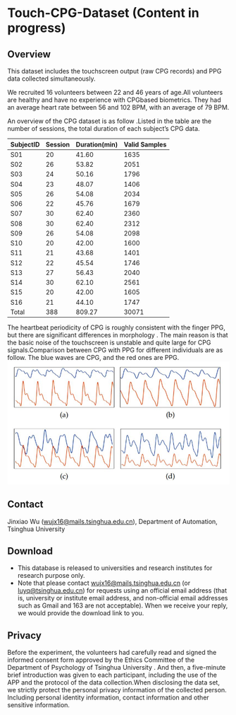 # Touch-CPG-Dataset (Content in progress)


## Overview

This dataset includes the touchscreen output (raw CPG records) and PPG data collected simultaneously.

We recruited 16 volunteers between 22 and 46 years of age.All volunteers are healthy and have no experience with CPGbased biometrics. They had an average heart rate between 56 and 102 BPM, with an average of 79 BPM.

An overview of the CPG dataset is as follow .Listed in the table are the number of sessions, the total duration of each subject’s CPG data.

|SubjectID | Session | Duration(min) | Valid Samples|
| :--- | :-- | :-- | :--| 
| S01 | 20 | 41.60 | 1635 |
|S02| 26| 53.82| 2051|
|S03| 24| 50.16| 1796|
|S04| 23| 48.07| 1406|
|S05| 26| 54.08| 2034|
|S06 |22 |45.76 | 1679|
|S07| 30| 62.40| 2360|
|S08 |30 |62.40 |2312|
|S09| 26| 54.08| 2098|
|S10 |20 |42.00 |1600|
|S11| 21| 43.68| 1401|
|S12 |22 |45.54 |1746|
|S13| 27 |56.43| 2040|
|S14 |30 |62.10 |2561|
|S15| 20| 42.00| 1605|
|S16 |21| 44.10 |1747|
|Total|388|809.27|30071|

The heartbeat periodicity of CPG is roughly consistent with the finger PPG, but there are significant differences in morphology . The main reason is that the basic noise of the touchscreen is unstable and quite large for CPG signals.Comparison between CPG with PPG for different individuals are as follow. The blue waves are CPG, and the red ones are PPG.
![图片](./difference.JPG)

## Contact
Jinxiao Wu (wujx16@mails.tsinghua.edu.cn), Department of Automation, Tsinghua University
## Download
- This database is released to universities and research institutes for research purpose only.
- Note that please contact wujx16@mails.tsinghua.edu.cn (or luyq@tsinghua.edu.cn) for requests using an official email address (that is, university or institute email address, and non-official email addresses such as Gmail and 163 are not acceptable). When we receive your reply, we would provide the download link to you.
## Privacy
Before the experiment, the volunteers had carefully read and signed the informed consent form approved by the Ethics Committee of the Department of Psychology of Tsinghua University . And then, a five-minute brief introduction was given to each participant, including the use of the APP and the protocol of the data collection.When disclosing the data set, we strictly protect the personal privacy information of the collected person. Including personal identity information, contact information and other sensitive information.
